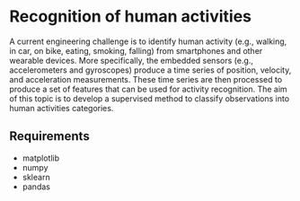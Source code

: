 # Recognition of human activities

A current engineering challenge is to identify human activity (e.g., walking, in car, on bike, eating,
smoking, falling) from smartphones and other wearable devices. More specifically, the embedded
sensors (e.g., accelerometers and gyroscopes) produce a time series of position, velocity, and
acceleration measurements. These time series are then processed to produce a set of features that
can be used for activity recognition. The aim of this topic is to develop a supervised method to
classify observations into human activities categories.

## Requirements
- matplotlib <br/>
- numpy <br/>
- sklearn <br/>
- pandas <br />
